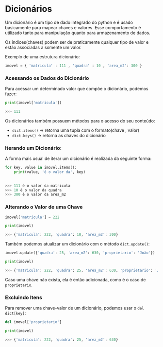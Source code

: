 # Dicionários

Um dicionário é um tipo de dado integrado do python e é usado basicamente para mapear chaves e valores. Esse comportamento é utilizado tanto para manipulação quanto para armazenamento de dados.

Os índices(chaves) podem ser de praticamente qualquer tipo de valor e estão associadas a somente um valor.

Exemplo de uma estrutura dicionário:

```python
imovel = { 'matricula' : 111 , 'quadra' : 10 , 'area_m2': 300 }
```

### Acessando os Dados do Dicionário

Para acessar um determinado valor que compõe o dicionário, podemos fazer:

```python
print(imovel['matricula'])

>>> 111
```

Os dicionários também possuem métodos para o acesso do seu conteúdo:

* `dict.items()` -> retorna uma tupla com o formato(chave , valor)
* `dict.keys()` -> retorna as chaves do dicionário

### Iterando um Dicionário:

A forma mais usual de iterar um dicionário é realizada da seguinte forma:

```python
for key, value in imovel.items():
    print(value, 'é o valor da', key)
    
    
>>> 111 é o valor da matricula
>>> 10 é o valor da quadra
>>> 300 é o valor da area_m2
```

### Alterando o Valor de uma Chave

```python
imovel['matricula'] = 222

print(imovel)

>>> {'matricula': 222, 'quadra': 10, 'area_m2': 300}
```

Também podemos atualizar um dicionário com o método `dict.update()`:


```python
imovel.update({'quadra': 25, 'area_m2': 630, 'proprietario': 'João'})

print(imovel)

>>> {'matricula': 222, 'quadra': 25, 'area_m2': 630, 'proprietario': 'João'}
```

Caso uma chave não exista, ela é então adicionada, como é o caso de `proprietario`.
 

### Excluindo Itens

Para remover uma chave-valor de um dicionário, podemos usar o `del dict[key]`:

```python
del imovel['proprietario']

print(imovel)

>>> {'matricula': 222, 'quadra': 25, 'area_m2': 630}
```